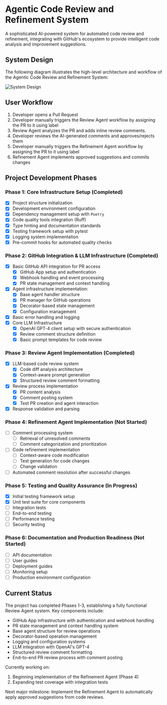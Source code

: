 # Agentic Code Review and Refinement System

A sophisticated AI-powered system for automated code review and refinement, integrating with GitHub's ecosystem to provide intelligent code analysis and improvement suggestions.

## System Design

The following diagram illustrates the high-level architecture and workflow of the Agentic Code Review and Refinement System:

![System Design](docs/assets/Design%20-%20Code%20Review%20%26%20Refinement%20Agent.png)

## User Workflow

1. Developer opens a Pull Request
2. Developer manually triggers the Review Agent workflow by assigning the PR to it using label
3. Review Agent analyzes the PR and adds inline review comments.
4. Developer reviews the AI-generated comments and approves/rejects them
5. Developer manually triggers the Refinement Agent workflow by assigning the PR to it using label
6. Refinement Agent implements approved suggestions and commits changes

## Project Development Phases

### Phase 1: Core Infrastructure Setup (Completed)
- [x] Project structure initialization
- [x] Development environment configuration
- [x] Dependency management setup with `Poetry`
- [x] Code quality tools integration (Ruff)
- [x] Type hinting and documentation standards
- [x] Testing framework setup with pytest
- [x] Logging system implementation
- [x] Pre-commit hooks for automated quality checks

### Phase 2: GitHub Integration & LLM Infrastructure (Completed)
- [x] Basic GitHub API integration for PR access
  - [x] GitHub App setup and authentication
  - [x] Webhook handling and event processing
  - [x] PR state management and context handling
- [x] Agent infrastructure implementation:
  - [x] Base agent handler structure
  - [x] PR manager for GitHub operations
  - [x] Decorator-based state management
  - [x] Configuration management
- [x] Basic error handling and logging
- [x] Core LLM Infrastructure
  - [x] OpenAI GPT-4 client setup with secure authentication
  - [x] Review comment structure definition
  - [x] Basic prompt templates for code review

### Phase 3: Review Agent Implementation (Completed)
- [x] LLM-based code review system
  - [x] Code diff analysis architecture
  - [x] Context-aware prompt generation
  - [x] Structured review comment formatting
- [x] Review process implementation
  - [x] PR content analysis
  - [x] Comment posting system
  - [x] Test PR creation and agent interaction
- [x] Response validation and parsing

### Phase 4: Refinement Agent Implementation (Not Started)
- [ ] Comment processing system
  - [ ] Retrieval of unresolved comments
  - [ ] Comment categorization and prioritization
- [ ] Code refinement implementation
  - [ ] Context-aware code modification
  - [ ] Test generation for code changes
  - [ ] Change validation
- [ ] Automated comment resolution after successful changes

### Phase 5: Testing and Quality Assurance (In Progress)
- [x] Initial testing framework setup
- [x] Unit test suite for core components
- [ ] Integration tests
- [ ] End-to-end testing
- [ ] Performance testing
- [ ] Security testing

### Phase 6: Documentation and Production Readiness (Not Started)
- [ ] API documentation
- [ ] User guides
- [ ] Deployment guides
- [ ] Monitoring setup
- [ ] Production environment configuration

## Current Status

The project has completed Phases 1-3, establishing a fully functional Review Agent system. Key components include:

- GitHub App infrastructure with authentication and webhook handling
- PR state management and context handling system
- Base agent structure for review operations
- Decorator-based operation management
- Logging and configuration systems
- LLM integration with OpenAI's GPT-4
- Structured review comment formatting
- End-to-end PR review process with comment posting

Currently working on:
1. Beginning implementation of the Refinement Agent (Phase 4)
2. Expanding test coverage with integration tests

Next major milestone: Implement the Refinement Agent to automatically apply approved suggestions from code reviews.
